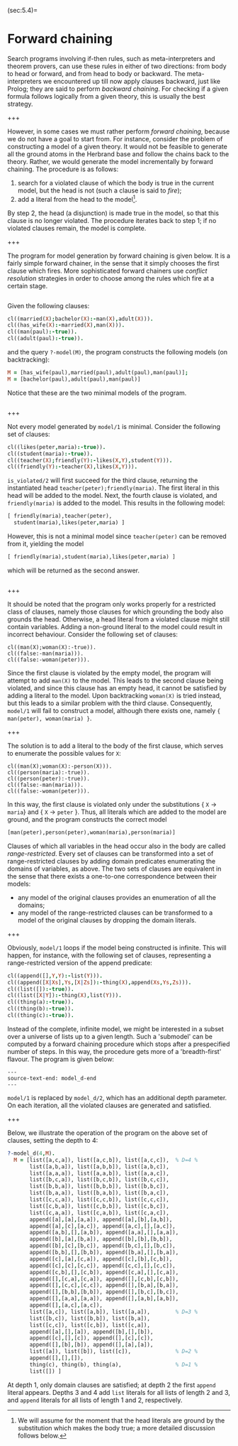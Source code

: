 <!--H3: Section 5.4-->
(sec:5.4)=
# Forward chaining #

Search programs involving if-then rules, such as meta-interpreters and theorem provers, can use these rules in either of two directions: from body to head or forward, and from head to body or backward. The meta-interpreters we encountered up till now apply clauses backward, just like Prolog; they are said to perform *backward chaining*. For checking if a given formula follows logically from a given theory, this is usually the best strategy.

+++

However, in some cases we must rather perform *forward chaining*, because we do not have a goal to start from. For instance, consider the problem of constructing a model of a given theory. It would not be feasible to generate all the ground atoms in the Herbrand base and follow the chains back to the theory. Rather, we would generate the model incrementally by forward chaining. The procedure is as follows:

<!--roman list-->
1. search for a violated clause of which the body is true in the current model, but the head is not (such a clause is said to *fire*);
1. add a literal from the head to the model[^16_].

By step 2, the head (a disjunction) is made true in the model, so that this clause is no longer violated. The procedure iterates back to step 1; if no violated clauses remain, the model is complete.

+++

The program for model generation by forward chaining is given below. It is a fairly simple forward chainer, in the sense that it simply chooses the first clause which fires. More sophisticated forward chainers use *conflict resolution* strategies in order to choose among the rules which fire at a certain stage.
```{swish} swish:model
```
Given the following clauses:
```Prolog
cl((married(X);bachelor(X):-man(X),adult(X))).
cl((has_wife(X):-married(X),man(X))).
cl((man(paul):-true)).
cl((adult(paul):-true)).
```
and the query `?-model(M)`, the program constructs the following models (on backtracking):
```Prolog
M = [has_wife(paul),married(paul),adult(paul),man(paul)];
M = [bachelor(paul),adult(paul),man(paul)]
```
Notice that these are the two minimal models of the program.

```{exercise} ex:5.5
```

+++

Not every model generated by `model/1` is minimal. Consider the following set of clauses:
```Prolog
cl((likes(peter,maria):-true)).
cl((student(maria):-true)).
cl((teacher(X);friendly(Y):-likes(X,Y),student(Y))).
cl((friendly(Y):-teacher(X),likes(X,Y))).
```
`is_violated/2` will first succeed for the third clause, returning the instantiated head `teacher(peter);friendly(maria)`. The first literal in this head will be added to the model. Next, the fourth clause is violated, and `friendly(maria)` is added to the model. This results in the following model:
```Prolog
[ friendly(maria),teacher(peter),
  student(maria),likes(peter,maria) ]
```
However, this is not a minimal model since `teacher(peter)` can be removed from it, yielding the model
```Prolog
[ friendly(maria),student(maria),likes(peter,maria) ]
```
which will be returned as the second answer.

```{exercise} ex:5.6
```

+++

It should be noted that the program only works properly for a restricted class of clauses, namely those clauses for which grounding the body also grounds the head. Otherwise, a head literal from a violated clause might still contain variables. Adding a non-ground literal to the model could result in incorrect behaviour. Consider the following set of clauses:
```pProlog
cl((man(X);woman(X):-true)).
cl((false:-man(maria))).
cl((false:-woman(peter))).
```
Since the first clause is violated by the empty model, the program will attempt to add `man(X)` to the model. This leads to the second clause being violated, and since this clause has an empty head, it cannot be satisfied by adding a literal to the model. Upon backtracking `woman(X)` is tried instead, but this leads to a similar problem with the third clause. Consequently, `model/1` will fail to construct a model, although there exists one, namely `{ man(peter), woman(maria) }`.

+++

The solution is to add a literal to the body of the first clause, which serves to enumerate the possible values for `X`:
```pProlog
cl((man(X);woman(X):-person(X))).
cl((person(maria):-true)).
cl((person(peter):-true)).
cl((false:-man(maria))).
cl((false:-woman(peter))).
```
In this way, the first clause is violated only under the substitutions { `X` &rarr; `maria`} and { `X` &rarr; `peter` }. Thus, all literals which are added to the model are ground, and the program constructs the correct model
```Prolog
[man(peter),person(peter),woman(maria),person(maria)]
```
Clauses of which all variables in the head occur also in the body are called *range-restricted*. Every set of clauses can be transformed into a set of range-restricted clauses by adding domain predicates enumerating the domains of variables, as above. The two sets of clauses are equivalent in the sense that there exists a one-to-one correspondence between their models:

* any model of the original clauses provides an enumeration of all the domains;
* any model of the range-restricted clauses can be transformed to a model of the original clauses by dropping the domain literals.

+++

Obviously, `model/1` loops if the model being constructed is infinite. This will happen, for instance, with the following set of clauses, representing a range-restricted version of the append predicate:
```Prolog
cl((append([],Y,Y):-list(Y))).
cl((append([X|Xs],Ys,[X|Zs]):-thing(X),append(Xs,Ys,Zs))).
cl((list([]):-true)).
cl((list([X|Y]):-thing(X),list(Y))).
cl((thing(a):-true)).
cl((thing(b):-true)).
cl((thing(c):-true)).
```
Instead of the complete, infinite model, we might be interested in a subset over a universe of lists up to a given length. Such a 'submodel' can be computed by a forward chaining procedure which stops after a prespecified number of steps. In this way, the procedure gets more of a 'breadth-first' flavour. The program is given below:
```{swish} swish:model_d
---
source-text-end: model_d-end
---
```
`model/1` is replaced by `model_d/2`, which has an additional depth parameter. On each iteration, all the violated clauses are generated and satisfied.

+++

Below, we illustrate the operation of the program on the above set of clauses, setting the depth to 4:
```Prolog
?-model_d(4,M).
  M = [list([a,c,a]), list([a,c,b]), list([a,c,c]),  % D=4 %
       list([a,b,a]), list([a,b,b]), list([a,b,c]),
       list([a,a,a]), list([a,a,b]), list([a,a,c]),
       list([b,c,a]), list([b,c,b]), list([b,c,c]),
       list([b,b,a]), list([b,b,b]), list([b,b,c]),
       list([b,a,a]), list([b,a,b]), list([b,a,c]),
       list([c,c,a]), list([c,c,b]), list([c,c,c]),
       list([c,b,a]), list([c,b,b]), list([c,b,c]),
       list([c,a,a]), list([c,a,b]), list([c,a,c]),
       append([a],[a],[a,a]), append([a],[b],[a,b]),
       append([a],[c],[a,c]), append([a,c],[],[a,c]),
       append([a,b],[],[a,b]), append([a,a],[],[a,a]),
       append([b],[a],[b,a]), append([b],[b],[b,b]),
       append([b],[c],[b,c]), append([b,c],[],[b,c]),
       append([b,b],[],[b,b]), append([b,a],[],[b,a]),
       append([c],[a],[c,a]), append([c],[b],[c,b]),
       append([c],[c],[c,c]), append([c,c],[],[c,c]),
       append([c,b],[],[c,b]), append([c,a],[],[c,a]),
       append([],[c,a],[c,a]), append([],[c,b],[c,b]),
       append([],[c,c],[c,c]), append([],[b,a],[b,a]),
       append([],[b,b],[b,b]), append([],[b,c],[b,c]),
       append([],[a,a],[a,a]), append([],[a,b],[a,b]),
       append([],[a,c],[a,c]),
       list([a,c]), list([a,b]), list([a,a]),        % D=3 %
       list([b,c]), list([b,b]), list([b,a]),
       list([c,c]), list([c,b]), list([c,a]),
       append([a],[],[a]), append([b],[],[b]),
       append([c],[],[c]), append([],[c],[c]),
       append([],[b],[b]), append([],[a],[a]),
       list([a]), list([b]), list([c]),              % D=2 %
       append([],[],[]),
       thing(c), thing(b), thing(a),                 % D=1 %
       list([]) ]
```
At depth 1, only domain clauses are satisfied; at depth 2 the first `append` literal appears. Depths 3 and 4 add `list` literals for all lists of length 2 and 3, and `append` literals for all lists of length 1 and 2, respectively.

[^16_]: We will assume for the moment that the head literals are ground by the substitution which makes the body true; a more detailed discussion follows below.
